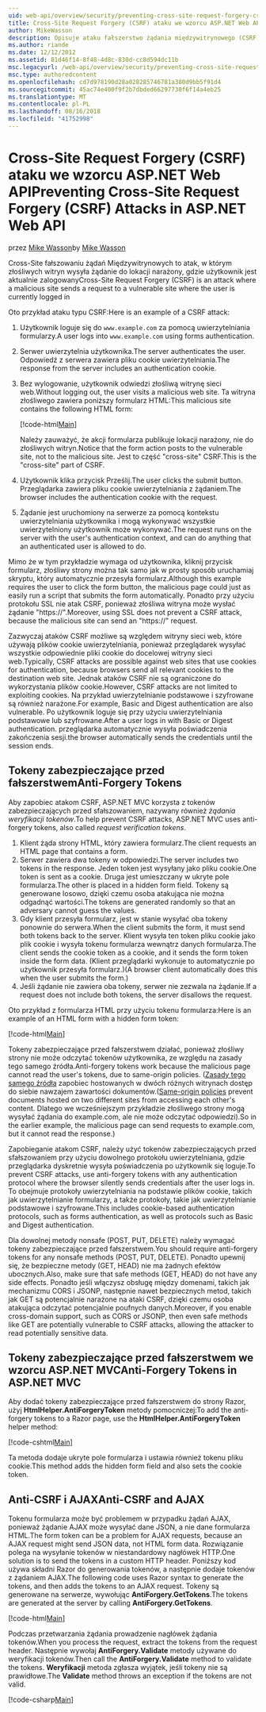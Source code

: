 ```yaml
---
uid: web-api/overview/security/preventing-cross-site-request-forgery-csrf-attacks
title: Cross-Site Request Forgery (CSRF) ataku we wzorcu ASP.NET Web API | Dokumentacja firmy Microsoft
author: MikeWasson
description: Opisuje ataku fałszerstwo żądania międzywitrynowego (CSRF) oraz jak wdrożyć środki anti-CSRF w Web API platformy ASP.NET.
ms.author: riande
ms.date: 12/12/2012
ms.assetid: 81d46f14-8f48-4d8c-830d-cc8d594dc11b
msc.legacyurl: /web-api/overview/security/preventing-cross-site-request-forgery-csrf-attacks
msc.type: authoredcontent
ms.openlocfilehash: cd7d978190d28a028285746781a380d9bb5f91d4
ms.sourcegitcommit: 45ac74e400f9f2b7dbded66297730f6f14a4eb25
ms.translationtype: MT
ms.contentlocale: pl-PL
ms.lasthandoff: 08/16/2018
ms.locfileid: "41752998"
---
```

<a name="preventing-cross-site-request-forgery-csrf-attacks-in-aspnet-web-api"></a><span data-ttu-id="f3e77-103">Cross-Site Request Forgery (CSRF) ataku we wzorcu ASP.NET Web API</span><span class="sxs-lookup"><span data-stu-id="f3e77-103">Preventing Cross-Site Request Forgery (CSRF) Attacks in ASP.NET Web API</span></span>
====================
<span data-ttu-id="f3e77-104">przez [Mike Wasson](https://github.com/MikeWasson)</span><span class="sxs-lookup"><span data-stu-id="f3e77-104">by [Mike Wasson](https://github.com/MikeWasson)</span></span>

<span data-ttu-id="f3e77-105">Cross-Site fałszowaniu żądań Międzywitrynowych to atak, w którym złośliwych witryn wysyła żądanie do lokacji narażony, gdzie użytkownik jest aktualnie zalogowany</span><span class="sxs-lookup"><span data-stu-id="f3e77-105">Cross-Site Request Forgery (CSRF) is an attack where a malicious site sends a request to a vulnerable site where the user is currently logged in</span></span>

<span data-ttu-id="f3e77-106">Oto przykład ataku typu CSRF:</span><span class="sxs-lookup"><span data-stu-id="f3e77-106">Here is an example of a CSRF attack:</span></span>

1. <span data-ttu-id="f3e77-107">Użytkownik loguje się do `www.example.com` za pomocą uwierzytelniania formularzy.</span><span class="sxs-lookup"><span data-stu-id="f3e77-107">A user logs into `www.example.com` using forms authentication.</span></span>
2. <span data-ttu-id="f3e77-108">Serwer uwierzytelnia użytkownika.</span><span class="sxs-lookup"><span data-stu-id="f3e77-108">The server authenticates the user.</span></span> <span data-ttu-id="f3e77-109">Odpowiedź z serwera zawiera pliku cookie uwierzytelniania.</span><span class="sxs-lookup"><span data-stu-id="f3e77-109">The response from the server includes an authentication cookie.</span></span>
3. <span data-ttu-id="f3e77-110">Bez wylogowanie, użytkownik odwiedzi złośliwą witrynę sieci web.</span><span class="sxs-lookup"><span data-stu-id="f3e77-110">Without logging out, the user visits a malicious web site.</span></span> <span data-ttu-id="f3e77-111">Ta witryna złośliwego zawiera poniższy formularz HTML:</span><span class="sxs-lookup"><span data-stu-id="f3e77-111">This malicious site contains the following HTML form:</span></span> 

    [!code-html[Main](preventing-cross-site-request-forgery-csrf-attacks/samples/sample1.html)]

    <span data-ttu-id="f3e77-112">Należy zauważyć, że akcji formularza publikuje lokacji narażony, nie do złośliwych witryn.</span><span class="sxs-lookup"><span data-stu-id="f3e77-112">Notice that the form action posts to the vulnerable site, not to the malicious site.</span></span> <span data-ttu-id="f3e77-113">Jest to część "cross-site" CSRF.</span><span class="sxs-lookup"><span data-stu-id="f3e77-113">This is the "cross-site" part of CSRF.</span></span>
4. <span data-ttu-id="f3e77-114">Użytkownik klika przycisk Prześlij.</span><span class="sxs-lookup"><span data-stu-id="f3e77-114">The user clicks the submit button.</span></span> <span data-ttu-id="f3e77-115">Przeglądarka zawiera pliku cookie uwierzytelniania z żądaniem.</span><span class="sxs-lookup"><span data-stu-id="f3e77-115">The browser includes the authentication cookie with the request.</span></span>
5. <span data-ttu-id="f3e77-116">Żądanie jest uruchomiony na serwerze za pomocą kontekstu uwierzytelniania użytkownika i mogą wykonywać wszystkie uwierzytelniony użytkownik może wykonywać.</span><span class="sxs-lookup"><span data-stu-id="f3e77-116">The request runs on the server with the user's authentication context, and can do anything that an authenticated user is allowed to do.</span></span>

<span data-ttu-id="f3e77-117">Mimo że w tym przykładzie wymaga od użytkownika, kliknij przycisk formularz, złośliwy strony można tak samo jak w prosty sposób uruchamiaj skryptu, który automatycznie przesyła formularz.</span><span class="sxs-lookup"><span data-stu-id="f3e77-117">Although this example requires the user to click the form button, the malicious page could just as easily run a script that submits the form automatically.</span></span> <span data-ttu-id="f3e77-118">Ponadto przy użyciu protokołu SSL nie atak CSRF, ponieważ złośliwa witryna może wysłać żądanie "https://".</span><span class="sxs-lookup"><span data-stu-id="f3e77-118">Moreover, using SSL does not prevent a CSRF attack, because the malicious site can send an "https://" request.</span></span>

<span data-ttu-id="f3e77-119">Zazwyczaj ataków CSRF możliwe są względem witryny sieci web, które używają plików cookie uwierzytelniania, ponieważ przeglądarek wysyłać wszystkie odpowiednie pliki cookie do docelowej witryny sieci web.</span><span class="sxs-lookup"><span data-stu-id="f3e77-119">Typically, CSRF attacks are possible against web sites that use cookies for authentication, because browsers send all relevant cookies to the destination web site.</span></span> <span data-ttu-id="f3e77-120">Jednak ataków CSRF nie są ograniczone do wykorzystania plików cookie.</span><span class="sxs-lookup"><span data-stu-id="f3e77-120">However, CSRF attacks are not limited to exploiting cookies.</span></span> <span data-ttu-id="f3e77-121">Na przykład uwierzytelnianie podstawowe i szyfrowane są również narażone.</span><span class="sxs-lookup"><span data-stu-id="f3e77-121">For example, Basic and Digest authentication are also vulnerable.</span></span> <span data-ttu-id="f3e77-122">Po użytkownik loguje się przy użyciu uwierzytelniania podstawowe lub szyfrowane.</span><span class="sxs-lookup"><span data-stu-id="f3e77-122">After a user logs in with Basic or Digest authentication.</span></span> <span data-ttu-id="f3e77-123">przeglądarka automatycznie wysyła poświadczenia zakończenia sesji.</span><span class="sxs-lookup"><span data-stu-id="f3e77-123">the browser automatically sends the credentials until the session ends.</span></span>

## <a name="anti-forgery-tokens"></a><span data-ttu-id="f3e77-124">Tokeny zabezpieczające przed fałszerstwem</span><span class="sxs-lookup"><span data-stu-id="f3e77-124">Anti-Forgery Tokens</span></span>

<span data-ttu-id="f3e77-125">Aby zapobiec atakom CSRF, ASP.NET MVC korzysta z tokenów zabezpieczających przed sfałszowaniem, nazywany również *żądania weryfikacji tokenów*.</span><span class="sxs-lookup"><span data-stu-id="f3e77-125">To help prevent CSRF attacks, ASP.NET MVC uses anti-forgery tokens, also called *request verification tokens*.</span></span>

1. <span data-ttu-id="f3e77-126">Klient żąda strony HTML, który zawiera formularz.</span><span class="sxs-lookup"><span data-stu-id="f3e77-126">The client requests an HTML page that contains a form.</span></span>
2. <span data-ttu-id="f3e77-127">Serwer zawiera dwa tokeny w odpowiedzi.</span><span class="sxs-lookup"><span data-stu-id="f3e77-127">The server includes two tokens in the response.</span></span> <span data-ttu-id="f3e77-128">Jeden token jest wysyłany jako pliku cookie.</span><span class="sxs-lookup"><span data-stu-id="f3e77-128">One token is sent as a cookie.</span></span> <span data-ttu-id="f3e77-129">Druga jest umieszczany w ukryte pole formularza.</span><span class="sxs-lookup"><span data-stu-id="f3e77-129">The other is placed in a hidden form field.</span></span> <span data-ttu-id="f3e77-130">Tokeny są generowane losowo, dzięki czemu osoba atakująca nie można odgadnąć wartości.</span><span class="sxs-lookup"><span data-stu-id="f3e77-130">The tokens are generated randomly so that an adversary cannot guess the values.</span></span>
3. <span data-ttu-id="f3e77-131">Gdy klient przesyła formularz, jest w stanie wysyłać oba tokeny ponownie do serwera.</span><span class="sxs-lookup"><span data-stu-id="f3e77-131">When the client submits the form, it must send both tokens back to the server.</span></span> <span data-ttu-id="f3e77-132">Klient wysyła ten token pliku cookie jako plik cookie i wysyła tokenu formularza wewnątrz danych formularza.</span><span class="sxs-lookup"><span data-stu-id="f3e77-132">The client sends the cookie token as a cookie, and it sends the form token inside the form data.</span></span> <span data-ttu-id="f3e77-133">(Klient przeglądarki wykonuje to automatycznie po użytkownik przesyła formularz.)</span><span class="sxs-lookup"><span data-stu-id="f3e77-133">(A browser client automatically does this when the user submits the form.)</span></span>
4. <span data-ttu-id="f3e77-134">Jeśli żądanie nie zawiera oba tokeny, serwer nie zezwala na żądanie.</span><span class="sxs-lookup"><span data-stu-id="f3e77-134">If a request does not include both tokens, the server disallows the request.</span></span>

<span data-ttu-id="f3e77-135">Oto przykład z formularza HTML przy użyciu tokenu formularza:</span><span class="sxs-lookup"><span data-stu-id="f3e77-135">Here is an example of an HTML form with a hidden form token:</span></span>

[!code-html[Main](preventing-cross-site-request-forgery-csrf-attacks/samples/sample2.html)]

<span data-ttu-id="f3e77-136">Tokeny zabezpieczające przed fałszerstwem działać, ponieważ złośliwy strony nie może odczytać tokenów użytkownika, ze względu na zasady tego samego źródła.</span><span class="sxs-lookup"><span data-stu-id="f3e77-136">Anti-forgery tokens work because the malicious page cannot read the user's tokens, due to same-origin policies.</span></span> <span data-ttu-id="f3e77-137">([Zasady tego samego źródła](http://www.w3.org/Security/wiki/Same_Origin_Policy) zapobiec hostowanych w dwóch różnych witrynach dostęp do siebie nawzajem zawartości dokumentów.</span><span class="sxs-lookup"><span data-stu-id="f3e77-137">([Same-origin policies](http://www.w3.org/Security/wiki/Same_Origin_Policy) prevent documents hosted on two different sites from accessing each other's content.</span></span> <span data-ttu-id="f3e77-138">Dlatego we wcześniejszym przykładzie złośliwego strony mogą wysyłać żądania do example.com, ale nie może odczytać odpowiedzi).</span><span class="sxs-lookup"><span data-stu-id="f3e77-138">So in the earlier example, the malicious page can send requests to example.com, but it cannot read the response.)</span></span>

<span data-ttu-id="f3e77-139">Zapobieganie atakom CSRF, należy użyć tokenów zabezpieczających przed sfałszowaniem przy użyciu dowolnego protokołu uwierzytelniania, gdzie przeglądarka dyskretnie wysyła poświadczenia po użytkownik się loguje.</span><span class="sxs-lookup"><span data-stu-id="f3e77-139">To prevent CSRF attacks, use anti-forgery tokens with any authentication protocol where the browser silently sends credentials after the user logs in.</span></span> <span data-ttu-id="f3e77-140">To obejmuje protokoły uwierzytelniania na podstawie plików cookie, takich jak uwierzytelnianie formularzy, a także protokoły, takie jak uwierzytelnianie podstawowe i szyfrowane.</span><span class="sxs-lookup"><span data-stu-id="f3e77-140">This includes cookie-based authentication protocols, such as forms authentication, as well as protocols such as Basic and Digest authentication.</span></span>

<span data-ttu-id="f3e77-141">Dla dowolnej metody nonsafe (POST, PUT, DELETE) należy wymagać tokeny zabezpieczające przed fałszerstwem.</span><span class="sxs-lookup"><span data-stu-id="f3e77-141">You should require anti-forgery tokens for any nonsafe methods (POST, PUT, DELETE).</span></span> <span data-ttu-id="f3e77-142">Ponadto upewnij się, że bezpieczne metody (GET, HEAD) nie ma żadnych efektów ubocznych.</span><span class="sxs-lookup"><span data-stu-id="f3e77-142">Also, make sure that safe methods (GET, HEAD) do not have any side effects.</span></span> <span data-ttu-id="f3e77-143">Ponadto jeśli włączysz obsługę między domenami, takich jak mechanizmu CORS i JSONP, następnie nawet bezpiecznych metod, takich jak GET są potencjalnie narażone na ataki CSRF, dzięki czemu osoba atakująca odczytać potencjalnie poufnych danych.</span><span class="sxs-lookup"><span data-stu-id="f3e77-143">Moreover, if you enable cross-domain support, such as CORS or JSONP, then even safe methods like GET are potentially vulnerable to CSRF attacks, allowing the attacker to read potentially sensitive data.</span></span>

## <a name="anti-forgery-tokens-in-aspnet-mvc"></a><span data-ttu-id="f3e77-144">Tokeny zabezpieczające przed fałszerstwem we wzorcu ASP.NET MVC</span><span class="sxs-lookup"><span data-stu-id="f3e77-144">Anti-Forgery Tokens in ASP.NET MVC</span></span>

<span data-ttu-id="f3e77-145">Aby dodać tokeny zabezpieczające przed fałszerstwem do strony Razor, użyj **HtmlHelper.AntiForgeryToken** metody pomocniczej:</span><span class="sxs-lookup"><span data-stu-id="f3e77-145">To add the anti-forgery tokens to a Razor page, use the **HtmlHelper.AntiForgeryToken** helper method:</span></span>

[!code-cshtml[Main](preventing-cross-site-request-forgery-csrf-attacks/samples/sample3.cshtml)]

<span data-ttu-id="f3e77-146">Ta metoda dodaje ukryte pole formularza i ustawia również tokenu pliku cookie.</span><span class="sxs-lookup"><span data-stu-id="f3e77-146">This method adds the hidden form field and also sets the cookie token.</span></span>

## <a name="anti-csrf-and-ajax"></a><span data-ttu-id="f3e77-147">Anti-CSRF i AJAX</span><span class="sxs-lookup"><span data-stu-id="f3e77-147">Anti-CSRF and AJAX</span></span>

<span data-ttu-id="f3e77-148">Tokenu formularza może być problemem w przypadku żądań AJAX, ponieważ żądanie AJAX może wysyłać dane JSON, a nie dane formularza HTML.</span><span class="sxs-lookup"><span data-stu-id="f3e77-148">The form token can be a problem for AJAX requests, because an AJAX request might send JSON data, not HTML form data.</span></span> <span data-ttu-id="f3e77-149">Rozwiązanie polega na wysyłanie tokenów w niestandardowy nagłówek HTTP.</span><span class="sxs-lookup"><span data-stu-id="f3e77-149">One solution is to send the tokens in a custom HTTP header.</span></span> <span data-ttu-id="f3e77-150">Poniższy kod używa składni Razor do generowania tokenów, a następnie dodaje tokenów z żądaniem AJAX.</span><span class="sxs-lookup"><span data-stu-id="f3e77-150">The following code uses Razor syntax to generate the tokens, and then adds the tokens to an AJAX request.</span></span> <span data-ttu-id="f3e77-151">Tokeny są generowane na serwerze, wywołując **AntiForgery.GetTokens**.</span><span class="sxs-lookup"><span data-stu-id="f3e77-151">The tokens are generated at the server by calling **AntiForgery.GetTokens**.</span></span>

[!code-html[Main](preventing-cross-site-request-forgery-csrf-attacks/samples/sample4.html)]

<span data-ttu-id="f3e77-152">Podczas przetwarzania żądania prowadzenie nagłówek żądania tokenów.</span><span class="sxs-lookup"><span data-stu-id="f3e77-152">When you process the request, extract the tokens from the request header.</span></span> <span data-ttu-id="f3e77-153">Następnie wywołaj **AntiForgery.Validate** metody używane do weryfikacji tokenów.</span><span class="sxs-lookup"><span data-stu-id="f3e77-153">Then call the **AntiForgery.Validate** method to validate the tokens.</span></span> <span data-ttu-id="f3e77-154">**Weryfikacji** metoda zgłasza wyjątek, jeśli tokeny nie są prawidłowe.</span><span class="sxs-lookup"><span data-stu-id="f3e77-154">The **Validate** method throws an exception if the tokens are not valid.</span></span>

[!code-csharp[Main](preventing-cross-site-request-forgery-csrf-attacks/samples/sample5.cs)]
